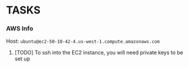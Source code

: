 # TASKS


### AWS Info

Host: `ubuntu@ec2-50-18-42-4.us-west-1.compute.amazonaws.com`

1. [TODO] To ssh into the EC2 instance, you will need private keys to be set up





### 




###
